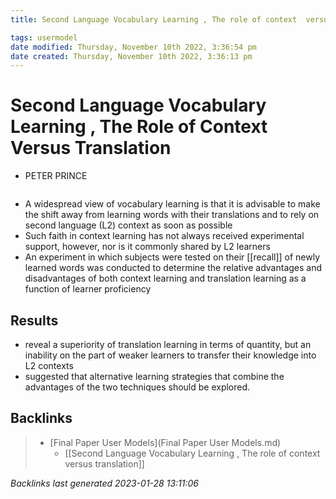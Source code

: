 ```yaml
---
title: Second Language Vocabulary Learning , The role of context  versus translation

tags: usermodel
date modified: Thursday, November 10th 2022, 3:36:54 pm
date created: Thursday, November 10th 2022, 3:36:13 pm
---
```


# Second Language Vocabulary Learning , The Role of Context Versus Translation
- PETER PRINCE
```toc
```
- A widespread view of vocabulary learning is that it is advisable to make the shift away from learning words with their translations and to rely on second language (L2) context as soon as possible
- Such faith in context learning has not always received experimental support, however, nor is it commonly shared by L2 learners
- An experiment in which subjects were tested on their [[recall]] of newly learned words was conducted to determine the relative advantages and disadvantages of both context learning and translation learning as a function of learner proficiency

## Results
- reveal a superiority of translation learning in terms of quantity, but an inability on the part of weaker learners to transfer their knowledge into L2 contexts
- suggested that alternative learning strategies that combine the advantages of the two techniques should be explored.

## Backlinks

> - [Final Paper User Models](Final Paper User Models.md)
>   - [[Second Language Vocabulary Learning , The role of context  versus translation]]

_Backlinks last generated 2023-01-28 13:11:06_
